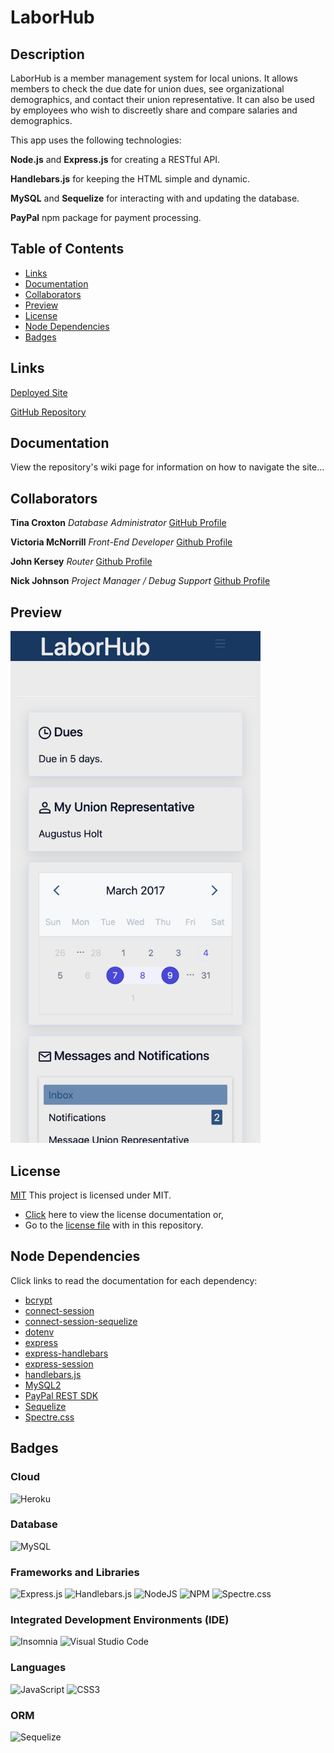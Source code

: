 # LaborHub

## Description

LaborHub is a member management system for local unions. It allows members to check the due date for union dues, see organizational demographics, and contact their union representative. It can also be used by employees who wish to discreetly share and compare salaries and demographics.

This app uses the following technologies:

**Node.js** and **Express.js** for creating a RESTful API.

**Handlebars.js** for keeping the HTML simple and dynamic.

**MySQL** and **Sequelize** for interacting with and updating the database.

**PayPal** npm package for payment processing.

## Table of Contents
- [Links](#links)
- [Documentation](#documentation)
- [Collaborators](#collaborators)
- [Preview](#preview)
- [License](#license)
- [Node Dependencies](#node-dependencies)
- [Badges](#badges)

## Links

[Deployed Site](https://laborhub.herokuapp.com/)

[GitHub Repository](https://github.com/jsnicholas/LaborHub)

## Documentation

View the repository's wiki page for information on how to navigate the site...

## Collaborators

**Tina Croxton**
*Database Administrator*
[GitHub Profile](https://github.com/TinaTheDev91)

**Victoria McNorrill**
*Front-End Developer*
[Github Profile](https://github.com/victoriamcn)

**John Kersey**
*Router*
[Github Profile](https://github.com/JohnKersey2)

**Nick Johnson**
*Project Manager / Debug Support*
[Github Profile](https://github.com/jsnicholas)

## Preview

<img src="./assets/screenshots/mobile-dashboard.png" width="400px"/>

## License

[MIT](https://img.shields.io/badge/License-MIT-blue.svg)
This project is licensed under MIT.
- [Click](https://pitt.libguides.com/openlicensing/MIT#:~:text=Users%20of%20software%20using%20an,and%20the%20X%20Windows%20System.) here to view the license documentation or,
- Go to the [license file](https://github.com/jsnicholas/LaborHub/blob/main/LICENSE) with in this repository.

## Node Dependencies

Click links to read the documentation for each dependency:
- [bcrypt](https://www.npmjs.com/package/bcrypt)
- [connect-session](https://www.npmjs.com/package/express-session)
- [connect-session-sequelize](https://www.npmjs.com/package/connect-session-sequelize)
- [dotenv](https://www.npmjs.com/package/dotenv) 
- [express](https://www.npmjs.com/package/express)
- [express-handlebars](https://www.npmjs.com/package/express-handlebars)
- [express-session](https://www.npmjs.com/package/express-session#secret)
- [handlebars.js](https://www.npmjs.com/package/handlebars)
- [MySQL2](https://www.npmjs.com/package/mysql2)
- [PayPal REST SDK](https://www.npmjs.com/package/paypal-rest-sdk)
- [Sequelize](https://www.npmjs.com/package/sequelize)
- [Spectre.css](https://picturepan2.github.io/spectre/index.html)

## Badges

### Cloud
![Heroku](https://img.shields.io/badge/heroku-%23430098.svg?style=for-the-badge&logo=heroku&logoColor=white)

### Database
![MySQL](https://img.shields.io/badge/mysql-%2300f.svg?style=for-the-badge&logo=mysql&logoColor=white)

### Frameworks and Libraries
![Express.js](https://img.shields.io/badge/express.js-%23404d59.svg?style=for-the-badge&logo=express&logoColor=%2361DAFB)
![Handlebars.js](https://img.shields.io/badge/Handlebars.js-f0772b?style=for-the-badge&logo=handlebarsdotjs&logoColor=black)
![NodeJS](https://img.shields.io/badge/node.js-6DA55F?style=for-the-badge&logo=node.js&logoColor=white)
![NPM](https://img.shields.io/badge/NPM-%23CB3837.svg?style=for-the-badge&logo=npm&logoColor=white)
![Spectre.css](https://img.shields.io/badge/CSS-Spectre.css-purple)

### Integrated Development Environments (IDE)
![Insomnia](https://img.shields.io/badge/Insomnia-black?style=for-the-badge&logo=insomnia&logoColor=5849BE)
![Visual Studio Code](https://img.shields.io/badge/Visual%20Studio%20Code-0078d7.svg?style=for-the-badge&logo=visual-studio-code&logoColor=white)

### Languages
![JavaScript](https://img.shields.io/badge/javascript-%23323330.svg?style=for-the-badge&logo=javascript&logoColor=%23F7DF1E)
![CSS3](https://img.shields.io/badge/css3-%231572B6.svg?style=for-the-badge&logo=css3&logoColor=white)

### ORM
![Sequelize](https://img.shields.io/badge/Sequelize-52B0E7?style=for-the-badge&logo=Sequelize&logoColor=white)